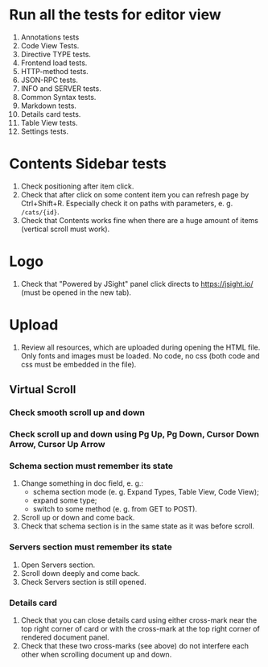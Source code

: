 # Run all the tests for editor view

1. Annotations tests
2. Code View Tests.
3. Directive TYPE tests.
4. Frontend load tests.
5. HTTP-method tests.
6. JSON-RPC tests.
7. INFO and SERVER tests.
8. Common Syntax tests.
9. Markdown tests.
10. Details card tests.
11. Table View tests.
12. Settings tests.

# Contents Sidebar tests

1. Check positioning after item click.
2. Check that after click on some content item you can refresh page by Ctrl+Shift+R. Especially
   check it on paths with parameters, e. g. `/cats/{id}`.
3. Check that Contents works fine when there are a huge amount of items (vertical scroll must work).

# Logo

1. Check that "Powered by JSight" panel click directs to https://jsight.io/ (must be opened in the
   new tab).

# Upload

1. Review all resources, which are uploaded during opening the HTML file. Only fonts and images must
   be loaded. No code, no css (both code and css must be embedded in the file).

## Virtual Scroll

### Check smooth scroll up and down

### Check scroll up and down using Pg Up, Pg Down, Cursor Down Arrow, Cursor Up Arrow

### Schema section must remember its state

1. Change something in doc field, e. g.:
   - schema section mode (e. g. Expand Types, Table View, Code View);
   - expand some type;
   - switch to some method (e. g. from GET to POST).
2. Scroll up or down and come back.
3. Check that schema section is in the same state as it was before scroll.

### Servers section must remember its state

1. Open Servers section.
2. Scroll down deeply and come back.
3. Check Servers section is still opened.

### Details card

1. Check that you can close details card using either cross-mark near the top right corner of card
   or with the cross-mark at the top right corner of rendered document panel.
2. Check that these two cross-marks (see above) do not interfere each other when scrolling document
   up and down.